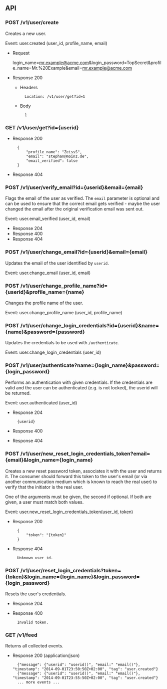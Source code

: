 ## API

### POST /v1/user/create

Creates a new user.

Event: user.created (user_id, profile_name, email)

+ Request 

	login_name=mr.example@acme.com&login_password=TopSecret&profile_name=Mr.%20Example&email=mr.example@acme.com

+ Response 200

	+ Headers

			Location: /v1/user/get?id=1

	+ Body

			1


### GET /v1/user/get?id={userid}

+ Response 200

		{
			"profile_name": "ZeissS",
			"email": "stephan@moinz.de",
			"email_verified": false
		}

+ Response 404

### POST /v1/user/verify_email?id={userid}&email={email}

Flags the email of the user as verified. The `email` parameter is optional and can be used to ensure that the correct email
gets verified - maybe the user changed the email after the original verification email was sent out.

Event: user.email_verified (user_id, email)

+ Response 204
+ Response 400
+ Response 404

### POST /v1/user/change_email?id={userid}&email={email}

Updates the email of the user identified by `userid`.

Event: user.change_email (user_id, email)

### POST /v1/user/change_profile_name?id={userid}&profile_name={name}

Changes the profile name of the user.

Event: user.change_profile_name (user_id, profile_name)

### POST /v1/user/change_login_credentials?id={userid}&name={name}&password={password}

Updates the credentials to be used with `/authenticate`.

Event: user.change_login_credentials (user_id)

### POST /v1/user/authenticate?name={login_name}&password={login_password}

Performs an authentication with given credentials. If the credentials are valid and the user can be authenticated (e.g. is not locked), the userid will be returned.

Event: user.authenticated (user_id)

+ Response 204

		{userid}

+ Response 400
+ Response 404

### POST /v1/user/new_reset_login_credentials_token?email={email}&login_name={login_name}

Creates a new reset password token, associates it with the user and returns it. The consumer should forward this token to the user's email (or via another communication medium which is known to reach the real user) to verify that the initiator is the real user.

One of the arguments must be given, the second if optional. If both are given, a user must match both values.

Event: user.new_reset_login_credentials_token(user_id, token)

+ Response 200

		{
			"token": "{token}"
		}

+ Response 404

		Unknown user id.

### POST /v1/user/reset_login_credentials?token={token}&login_name={login_name}&login_password={login_password}

Resets the user's credentials.

+ Response 204
+ Response 400

		Invalid token.


### GET /v1/feed

Returns all collected events.

+ Response 200 (application/json)

		{"message": {"userid": "userid()", "email:" "email()"}, "timestamp": "2014-09-01T23:50:50Z+02:00", "tag": "user.created"}
		{"message": {"userid": "userid()", "email:" "email()"}, "timestamp": "2014-09-01T23:55:50Z+02:00", "tag": "user.created"}
		... more events ...


